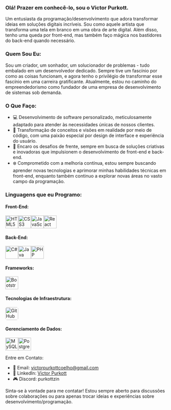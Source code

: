 ### Olá! Prazer em conhecê-lo, sou o **Victor Purkott.**

Um entusiasta da programação/desenvolvimento que adora transformar ideias em soluções digitais incríveis. Sou como aquele artista que transforma uma tela em branco em uma obra de arte digital. Além disso, tenho uma queda por front-end, mas também faço mágica nos bastidores do back-end quando necessário.


### Quem Sou Eu:

Sou um criador, um sonhador, um solucionador de problemas - tudo embalado em um desenvolvedor dedicado. Sempre tive um fascínio por como as coisas funcionam, e agora tenho o privilégio de transformar esse fascínio em uma carreira gratificante. Atualmente, estou no caminho do empreendedorismo como fundador de uma empresa de desenvolvimento de sistemas sob demanda.


### O Que Faço:
- 💻 Desenvolvimento de software personalizado, meticulosamente adaptado para atender às necessidades únicas de nossos clientes.
- 🚀 Transformação de conceitos e visões em realidade por meio de código, com uma paixão especial por design de interface e experiência do usuário.
- 🔧 Encaro os desafios de frente, sempre em busca de soluções criativas e inovadoras que impulsionem o desenvolvimento de front-end e back-end.
- ❄️ Comprometido com a melhoria contínua, estou sempre buscando aprender novas tecnologias e aprimorar minhas habilidades técnicas em front-end, enquanto também continuo a explorar novas áreas no vasto campo da programação.

### Linguagens que eu Programo:
#### Front-End:

<div style="display: flex;">
    <img src="https://cdn.jsdelivr.net/gh/devicons/devicon/icons/html5/html5-original.svg" alt="HTML5" width="40" height="40">
    <img src="https://cdn.jsdelivr.net/gh/devicons/devicon/icons/css3/css3-original.svg" alt="CSS3" width="40" height="40">
    <img src="https://cdn.jsdelivr.net/gh/devicons/devicon/icons/javascript/javascript-original.svg" alt="JavaScript" width="40" height="40">
    <img src="https://cdn.jsdelivr.net/gh/devicons/devicon/icons/react/react-original.svg" alt="React" width="40" height="40">
</div>

#### Back-End:

<div style="display: flex;">
    <img src="https://cdn.jsdelivr.net/gh/devicons/devicon/icons/csharp/csharp-original.svg" alt="C#" width="40" height="40">
    <img src="https://cdn.jsdelivr.net/gh/devicons/devicon/icons/java/java-original.svg" alt="Java" width="40" height="40">
    <img src="https://cdn.jsdelivr.net/gh/devicons/devicon/icons/php/php-original.svg" alt="PHP" width="40" height="40">
</div>

#### Frameworks:

<div style="display: flex;">
    <img src="https://cdn.jsdelivr.net/gh/devicons/devicon/icons/bootstrap/bootstrap-original.svg" alt="Bootstrap" width="40" height="40">
</div>

#### Tecnologias de Infraestrutura:

<div style="display: flex;">
    <img src="https://github.githubassets.com/assets/GitHub-Mark-ea2971cee799.png" alt="GitHub" width="40" height="40" style="border-radius: 5px;">
</div>

#### Gerenciamento de Dados:

<div style="display: flex;">
    <img src="https://cdn.jsdelivr.net/gh/devicons/devicon/icons/mysql/mysql-original.svg" alt="MySQL" width="40" height="40">
    <img src="https://cdn.jsdelivr.net/gh/devicons/devicon/icons/postgresql/postgresql-original.svg" alt="PostgreSQL" width="40" height="40">
</div>


Entre em Contato:
- 📧 Email: victorpurkottcoelho@gmail.com
- 🔗 LinkedIn: [Victor Purkott](https://www.linkedin.com/in/victor-purkott-542183298/)
- 🎮 Discord: purkottzin

Sinta-se à vontade para me contatar! Estou sempre aberto para discussões sobre colaborações ou para apenas trocar ideias e experiências sobre desenvolvimento/programação.
